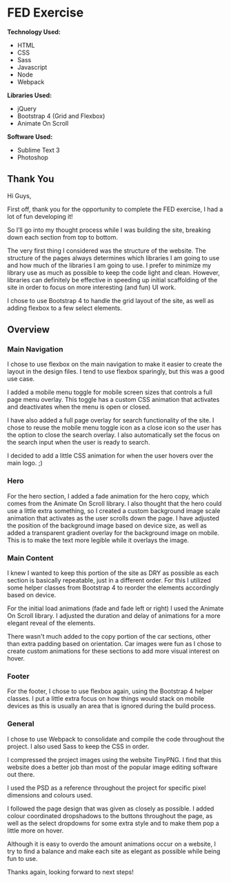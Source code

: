# FED Exercise

**Technology Used:**

* HTML
* CSS
* Sass
* Javascript
* Node
* Webpack

**Libraries Used:**

* jQuery
* Bootstrap 4 (Grid and Flexbox)
* Animate On Scroll

**Software Used:**

* Sublime Text 3
* Photoshop

## Thank You

Hi Guys,

First off, thank you for the opportunity to complete the FED exercise, I had a lot of fun developing it!

So I’ll go into my thought process while I was building the site, breaking down each section from top to bottom.

The very first thing I considered was the structure of the website. The structure of the pages always determines which libraries I am going to use and how much of the libraries I am going to use. I prefer to minimize my library use as much as possible to keep the code light and clean. However, libraries can definitely be effective in speeding up initial scaffolding of the site in order to focus on more interesting (and fun) UI work.

I chose to use Bootstrap 4 to handle the grid layout of the site, as well as adding flexbox to a few select elements.

## Overview

### Main Navigation

I chose to use flexbox on the main navigation to make it easier to create the layout in the design files. I tend to use flexbox sparingly, but this was a good use case.

I added a mobile menu toggle for mobile screen sizes that controls a full page menu overlay. This toggle has a custom CSS animation that activates and deactivates when the menu is open or closed.

I have also added a full page overlay for search functionality of the site. I chose to reuse the mobile menu toggle icon as a close icon so the user has the option to close the search overlay. I also automatically set the focus on the search input when the user is ready to search.

I decided to add a little CSS animation for when the user hovers over the main logo. ;)


### Hero

For the hero section, I added a fade animation for the hero copy, which comes from the Animate On Scroll library. I also thought that the hero could use a little extra something, so I created a custom background image scale animation that activates as the user scrolls down the page. I have adjusted the position of the background image based on device size, as well as added a transparent gradient overlay for the background image on mobile. This is to make the text more legible while it overlays the image.

### Main Content

I knew I wanted to keep this portion of the site as DRY as possible as each section is basically repeatable, just in a different order. For this I utilized some helper classes from Bootstrap 4 to reorder the elements accordingly based on device.

For the initial load animations (fade and fade left or right) I used the Animate On Scroll library. I adjusted the duration and delay of animations for a more elegant reveal of the elements.

There wasn't much added to the copy portion of the car sections, other than extra padding based on orientation. Car images were fun as I chose to create custom animations for these sections to add more visual interest on hover.


### Footer

For the footer, I chose to use flexbox again, using the Bootstrap 4 helper classes. I put a little extra focus on how things would stack on mobile devices as this is usually an area that is ignored during the build process.


### General

I chose to use Webpack to consolidate and compile the code throughout the project. I also used Sass to keep the CSS in order.

I compressed the project images using the website TinyPNG. I find that this website does a better job than most of the popular image editing software out there.

I used the PSD as a reference throughout the project for specific pixel dimensions and colours used.

I followed the page design that was given as closely as possible. I added colour coordinated dropshadows to the buttons throughout the page, as well as the select dropdowns for some extra style and to make them pop a little more on hover.

Although it is easy to overdo the amount animations occur on a website, I try to find a balance and make each site as elegant as possible while being fun to use.



Thanks again, looking forward to next steps!
